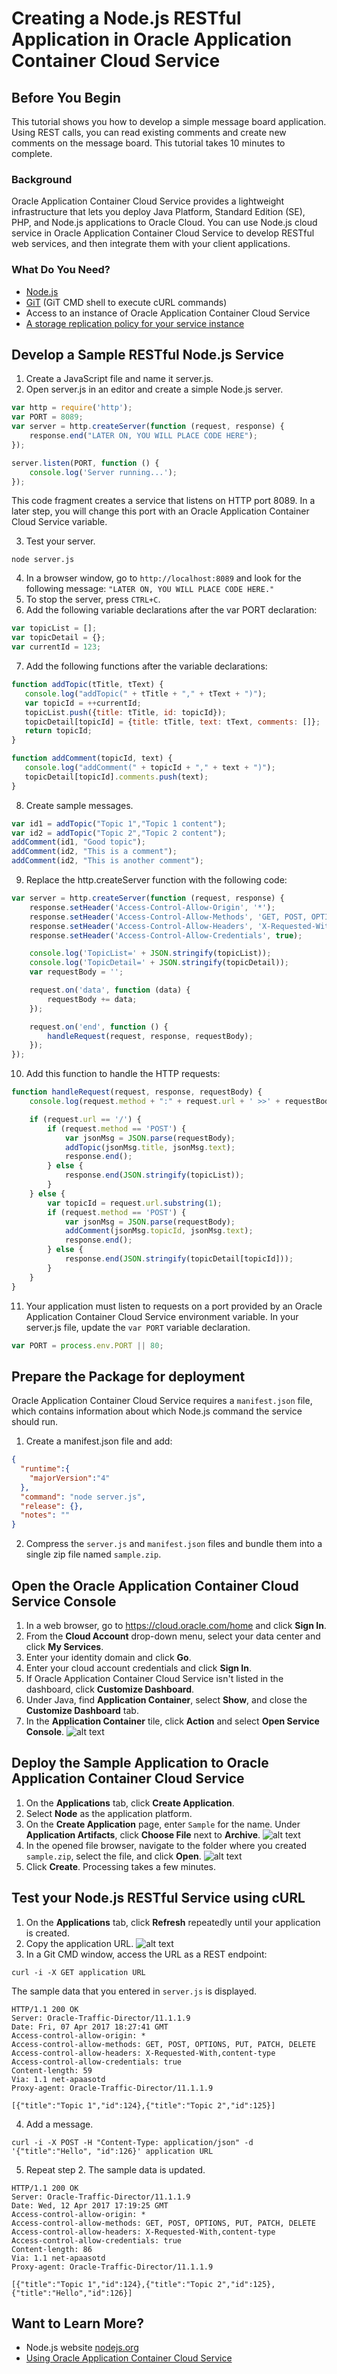 # Creating a Node.js RESTful Application in Oracle Application Container Cloud Service

## Before You Begin

This tutorial shows you how to develop a simple message board application. Using REST calls, you can read existing comments and create new comments on the message board. This tutorial takes 10 minutes to complete.

### Background

Oracle Application Container Cloud Service provides a lightweight infrastructure that lets you deploy Java Platform, Standard Edition (SE), PHP, and Node.js applications to Oracle Cloud. You can use Node.js cloud service in Oracle Application Container Cloud Service to develop RESTful web services, and then integrate them with your client applications.

### What Do You Need?

* [Node.js](https://nodejs.org/en/)
* [GiT](https://git-scm.com/downloads) (GiT CMD shell to execute cURL commands)
* Access to an instance of Oracle Application Container Cloud Service
* [A storage replication policy for your service instance](https://docs.oracle.com/en/cloud/iaas/storage-cloud/cssto/selecting-replication-policy-your-service-instance.html)

## Develop a Sample RESTful Node.js Service

1. Create a JavaScript file and name it server.js.
2. Open server.js in an editor and create a simple Node.js server.

```javascript
var http = require('http');
var PORT = 8089; 
var server = http.createServer(function (request, response) {
    response.end("LATER ON, YOU WILL PLACE CODE HERE");
});

server.listen(PORT, function () {
    console.log('Server running...');
});
```

   This code fragment creates a service that listens on HTTP port 8089. In a later step, you will change this port with an Oracle Application Container Cloud Service variable.

3. Test your server.

```shell
node server.js
```

4. In a browser window, go to `http://localhost:8089` and look for the following message: `"LATER ON, YOU WILL PLACE CODE HERE."`
5. To stop the server, press `CTRL+C`.
6. Add the following variable declarations after the var PORT declaration:

```javascript
var topicList = [];
var topicDetail = {};
var currentId = 123;
```

7. Add the following functions after the variable declarations:

```javascript
function addTopic(tTitle, tText) {
   console.log("addTopic(" + tTitle + "," + tText + ")");
   var topicId = ++currentId;
   topicList.push({title: tTitle, id: topicId});
   topicDetail[topicId] = {title: tTitle, text: tText, comments: []};
   return topicId;
}

function addComment(topicId, text) {
   console.log("addComment(" + topicId + "," + text + ")");
   topicDetail[topicId].comments.push(text);
}  
```

8. Create sample messages.

```javascript
var id1 = addTopic("Topic 1","Topic 1 content");
var id2 = addTopic("Topic 2","Topic 2 content");
addComment(id1, "Good topic");
addComment(id2, "This is a comment");
addComment(id2, "This is another comment");            
```

9. Replace the http.createServer function with the following code:

```javascript
var server = http.createServer(function (request, response) {
    response.setHeader('Access-Control-Allow-Origin', '*');
    response.setHeader('Access-Control-Allow-Methods', 'GET, POST, OPTIONS, PUT, PATCH, DELETE');
    response.setHeader('Access-Control-Allow-Headers', 'X-Requested-With,content-type');
    response.setHeader('Access-Control-Allow-Credentials', true);

    console.log('TopicList=' + JSON.stringify(topicList));
    console.log('TopicDetail=' + JSON.stringify(topicDetail));
    var requestBody = '';

    request.on('data', function (data) {
        requestBody += data;
    });

    request.on('end', function () {
        handleRequest(request, response, requestBody);
    });
});                    
```

10. Add this function to handle the HTTP requests:

```javascript
function handleRequest(request, response, requestBody) {
    console.log(request.method + ":" + request.url + ' >>' + requestBody);

    if (request.url == '/') {
        if (request.method == 'POST') {
            var jsonMsg = JSON.parse(requestBody);
            addTopic(jsonMsg.title, jsonMsg.text);
            response.end();
        } else {
            response.end(JSON.stringify(topicList));
        }
    } else {
        var topicId = request.url.substring(1);
        if (request.method == 'POST') {
            var jsonMsg = JSON.parse(requestBody);
            addComment(jsonMsg.topicId, jsonMsg.text);
            response.end();
        } else {
            response.end(JSON.stringify(topicDetail[topicId]));
        }
    }
}           
```

11. Your application must listen to requests on a port provided by an Oracle Application Container Cloud Service environment variable. In your server.js file, update the `var PORT` variable declaration.

```javascript
var PORT = process.env.PORT || 80;
```

## Prepare the Package for deployment

Oracle Application Container Cloud Service requires a `manifest.json` file, which contains information about which Node.js command the service should run.

1. Create a manifest.json file and add:

```json
{
  "runtime":{
    "majorVersion":"4"
  },
  "command": "node server.js",
  "release": {},
  "notes": ""
}
```

2. Compress the `server.js` and `manifest.json` files and bundle them into a single zip file named `sample.zip`.

## Open the Oracle Application Container Cloud Service Console

1. In a web browser, go to https://cloud.oracle.com/home and click **Sign In**.
2. From the **Cloud Account** drop-down menu, select your data center and click **My Services**.
3. Enter your identity domain and click **Go**.
4. Enter your cloud account credentials and click **Sign In**.
5. If Oracle Application Container Cloud Service isn't listed in the dashboard, click **Customize Dashboard**.
6. Under Java, find **Application Container**, select **Show**, and close the **Customize Dashboard** tab.
7. In the **Application Container** tile, click **Action** and select **Open Service Console**.
   ![alt text](img/deploy-node-accs-03.jpg "Application Container tile")
## Deploy the Sample Application to Oracle Application Container Cloud Service

1. On the **Applications** tab, click **Create Application**.
2. Select **Node** as the application platform.
3. On the **Create Application** page, enter `Sample` for the name. Under **Application Artifacts**, click **Choose File** next to **Archive**.
   ![alt text](img/deploy-node-accs-04.jpg "The Application creation page")
4. In the opened file browser, navigate to the folder where you created `sample.zip`, select the file, and click **Open**.
   ![alt text](img/deploy-sample-accs-04.jpg "Directory for the Sample project")
5. Click **Create**. Processing takes a few minutes.

## Test your Node.js RESTful Service using cURL

1. On the **Applications** tab, click **Refresh** repeatedly until your application is created.
2. Copy the application URL.
   ![alt text](test-sample-accs-07.jpg "URL on the application detail page")
3. In a Git CMD window, access the URL as a REST endpoint:

```shell
curl -i -X GET application URL
```

   The sample data that you entered in `server.js` is displayed.

```
HTTP/1.1 200 OK
Server: Oracle-Traffic-Director/11.1.1.9
Date: Fri, 07 Apr 2017 18:27:41 GMT
Access-control-allow-origin: *
Access-control-allow-methods: GET, POST, OPTIONS, PUT, PATCH, DELETE
Access-control-allow-headers: X-Requested-With,content-type
Access-control-allow-credentials: true
Content-length: 59
Via: 1.1 net-apaasotd
Proxy-agent: Oracle-Traffic-Director/11.1.1.9

[{"title":"Topic 1","id":124},{"title":"Topic 2","id":125}]            
```

4. Add a message.

```shell
curl -i -X POST -H "Content-Type: application/json" -d '{"title":"Hello", "id":126}' application URL
```

5. Repeat step 2. The sample data is updated.

```
HTTP/1.1 200 OK
Server: Oracle-Traffic-Director/11.1.1.9
Date: Wed, 12 Apr 2017 17:19:25 GMT
Access-control-allow-origin: *
Access-control-allow-methods: GET, POST, OPTIONS, PUT, PATCH, DELETE
Access-control-allow-headers: X-Requested-With,content-type
Access-control-allow-credentials: true
Content-length: 86
Via: 1.1 net-apaasotd
Proxy-agent: Oracle-Traffic-Director/11.1.1.9

[{"title":"Topic 1","id":124},{"title":"Topic 2","id":125},{"title":"Hello","id":126}]
```

## Want to Learn More?
* Node.js website [nodejs.org](https://nodejs.org/)
* [Using Oracle Application Container Cloud Service](http://docs.oracle.com/cloud/latest/apaas_gs/CSJSE/toc.htm)
